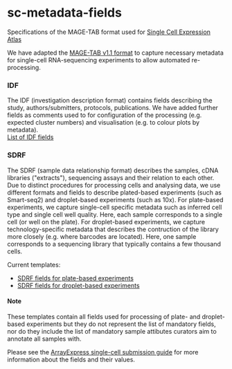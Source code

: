 # sc-metadata-fields
Specifications of the MAGE-TAB format used for [Single Cell Expression Atlas](https://www.ebi.ac.uk/gxa/sc/home)

We have adapted the [MAGE-TAB v1.1 format](http://fged.org/projects/mage-tab/) to capture necessary metadata for single-cell RNA-sequencing experiments to allow automated re-processing. 

### IDF

The IDF (investigation description format) contains fields describing the study, authors/submitters, protocols, publications. 
We have added further fields as comments used to for configuration of the processing (e.g. expected cluster numbers) and visualisation (e.g. to colour plots by metadata).<br>
[List of IDF fields](IDF_template.txt)

### SDRF

The SDRF (sample data relationship format) describes the samples, cDNA libraries ("extracts"), sequencing assays and their relation to each other. Due to distinct procedures for processing cells and analysing data, we use different formats and fields to describe plated-based experiments (such as Smart-seq2) and droplet-based experiments (such as 10x). For plate-based experiments, we capture single-cell specific metadata such as inferred cell type and single cell well quality. Here, each sample corresponds to a single cell (or well on the plate). For droplet-based experiments, we capture technology-specific metadata that describes the contruction of the library more closely (e.g. where barcodes are located). Here, one sample corresponds to a sequencing library that typically contains a few thousand cells. 

Current templates:
* [SDRF fields for plate-based experiments](SDRF_template_plate.txt)
* [SDRF fields for droplet-based experiments](SDRF_template_droplet.txt)

#### Note

These templates contain all fields used for processing of plate- and droplet-based experiments but they do not represent the list of mandatory fields, nor do they include the list of mandatory sample attibutes curators aim to annotate all samples with.

Please see the [ArrayExpress single-cell submission guide](https://www.ebi.ac.uk/arrayexpress/help/single-cell_submission_guide.html) for more information about the fields and their values.
